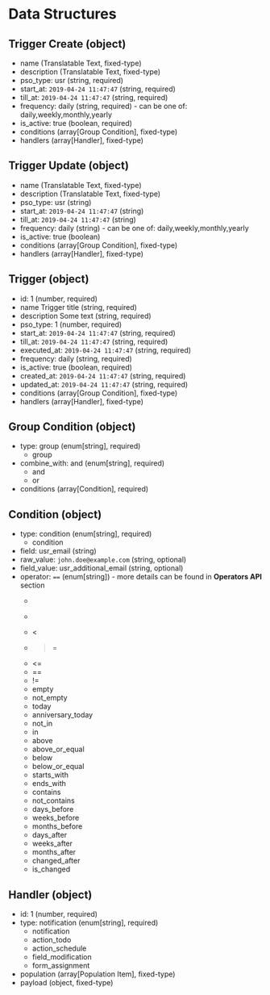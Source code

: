 # Data Structures

## Trigger Create (object)
+ name (Translatable Text, fixed-type)
+ description (Translatable Text, fixed-type)
+ pso_type: usr (string, required)
+ start_at: `2019-04-24 11:47:47` (string, required)
+ till_at: `2019-04-24 11:47:47` (string, required)
+ frequency: daily (string, required) - can be one of: daily,weekly,monthly,yearly
+ is_active: true (boolean, required)
+ conditions (array[Group Condition], fixed-type)
+ handlers (array[Handler], fixed-type)

## Trigger Update (object)
+ name (Translatable Text, fixed-type)
+ description (Translatable Text, fixed-type)
+ pso_type: usr (string)
+ start_at: `2019-04-24 11:47:47` (string)
+ till_at: `2019-04-24 11:47:47` (string)
+ frequency: daily (string) - can be one of: daily,weekly,monthly,yearly 
+ is_active: true (boolean)
+ conditions (array[Group Condition], fixed-type)
+ handlers (array[Handler], fixed-type)

## Trigger (object)
+ id: 1 (number, required)
+ name Trigger title (string, required)
+ description Some text (string, required)
+ pso_type: 1 (number, required)
+ start_at: `2019-04-24 11:47:47` (string, required)
+ till_at: `2019-04-24 11:47:47` (string, required)
+ executed_at: `2019-04-24 11:47:47` (string, required)
+ frequency: daily (string, required)
+ is_active: true (boolean, required)
+ created_at: `2019-04-24 11:47:47` (string, required)
+ updated_at: `2019-04-24 11:47:47` (string, required)
+ conditions (array[Group Condition], fixed-type)
+ handlers (array[Handler], fixed-type)

## Group Condition (object)
+ type: group (enum[string], required)
    - group
+ combine_with: and (enum[string], required)
    - and
    - or
+ conditions (array[Condition], required)

## Condition (object)
+ type: condition (enum[string], required)
    - condition
+ field: usr_email (string)
+ raw_value: `john.doe@example.com` (string, optional)
+ field_value: usr_additional_email (string, optional)
+ operator: `==` (enum[string]) - more details can be found in **Operators API** section
    - >
    - >
    - < 
    - >=
    - <=
    - ==
    - !=
    - empty
    - not_empty
    - today
    - anniversary_today
    - not_in
    - in
    - above
    - above_or_equal
    - below
    - below_or_equal
    - starts_with
    - ends_with
    - contains
    - not_contains
    - days_before
    - weeks_before
    - months_before
    - days_after
    - weeks_after
    - months_after
    - changed_after
    - is_changed

## Handler (object)
+ id: 1 (number, required)
+ type: notification (enum[string], required)
    - notification
    - action_todo
    - action_schedule
    - field_modification
    - form_assignment 
+ population (array[Population Item], fixed-type) 
+ payload (object, fixed-type)